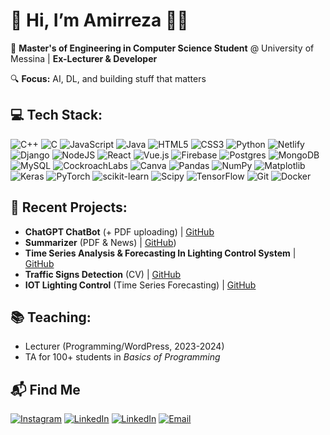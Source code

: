 # 👋 Hi, I’m Amirreza 👨‍💻

📍 **Master's of Engineering in Computer Science Student** @ University of Messina | **Ex-Lecturer & Developer**  

🔍 **Focus:** AI, DL, and building stuff that matters

## 💻 Tech Stack:
![C++](https://img.shields.io/badge/c++-%2300599C.svg?style=for-the-badge&logo=c%2B%2B&logoColor=white) ![C](https://img.shields.io/badge/c-%2300599C.svg?style=for-the-badge&logo=c&logoColor=white) ![JavaScript](https://img.shields.io/badge/javascript-%23323330.svg?style=for-the-badge&logo=javascript&logoColor=%23F7DF1E) ![Java](https://img.shields.io/badge/java-%23ED8B00.svg?style=for-the-badge&logo=openjdk&logoColor=white) ![HTML5](https://img.shields.io/badge/html5-%23E34F26.svg?style=for-the-badge&logo=html5&logoColor=white) ![CSS3](https://img.shields.io/badge/css3-%231572B6.svg?style=for-the-badge&logo=css3&logoColor=white) ![Python](https://img.shields.io/badge/python-3670A0?style=for-the-badge&logo=python&logoColor=ffdd54) ![Netlify](https://img.shields.io/badge/netlify-%23000000.svg?style=for-the-badge&logo=netlify&logoColor=#00C7B7) ![Django](https://img.shields.io/badge/django-%23092E20.svg?style=for-the-badge&logo=django&logoColor=white) ![NodeJS](https://img.shields.io/badge/node.js-6DA55F?style=for-the-badge&logo=node.js&logoColor=white) ![React](https://img.shields.io/badge/react-%2320232a.svg?style=for-the-badge&logo=react&logoColor=%2361DAFB) ![Vue.js](https://img.shields.io/badge/vue.js-%2335495e.svg?style=for-the-badge&logo=vuedotjs&logoColor=%234FC08D) ![Firebase](https://img.shields.io/badge/firebase-a08021?style=for-the-badge&logo=firebase&logoColor=ffcd34) ![Postgres](https://img.shields.io/badge/postgres-%23316192.svg?style=for-the-badge&logo=postgresql&logoColor=white) ![MongoDB](https://img.shields.io/badge/MongoDB-%234ea94b.svg?style=for-the-badge&logo=mongodb&logoColor=white) ![MySQL](https://img.shields.io/badge/mysql-4479A1.svg?style=for-the-badge&logo=mysql&logoColor=white) ![CockroachLabs](https://img.shields.io/badge/Cockroach%20Labs-6933FF?style=for-the-badge&logo=Cockroach%20Labs&logoColor=white) ![Canva](https://img.shields.io/badge/Canva-%2300C4CC.svg?style=for-the-badge&logo=Canva&logoColor=white) ![Pandas](https://img.shields.io/badge/pandas-%23150458.svg?style=for-the-badge&logo=pandas&logoColor=white) ![NumPy](https://img.shields.io/badge/numpy-%23013243.svg?style=for-the-badge&logo=numpy&logoColor=white) ![Matplotlib](https://img.shields.io/badge/Matplotlib-%23ffffff.svg?style=for-the-badge&logo=Matplotlib&logoColor=black) ![Keras](https://img.shields.io/badge/Keras-%23D00000.svg?style=for-the-badge&logo=Keras&logoColor=white) ![PyTorch](https://img.shields.io/badge/PyTorch-%23EE4C2C.svg?style=for-the-badge&logo=PyTorch&logoColor=white) ![scikit-learn](https://img.shields.io/badge/scikit--learn-%23F7931E.svg?style=for-the-badge&logo=scikit-learn&logoColor=white) ![Scipy](https://img.shields.io/badge/SciPy-%230C55A5.svg?style=for-the-badge&logo=scipy&logoColor=%white) ![TensorFlow](https://img.shields.io/badge/TensorFlow-%23FF6F00.svg?style=for-the-badge&logo=TensorFlow&logoColor=white) ![Git](https://img.shields.io/badge/git-%23F05033.svg?style=for-the-badge&logo=git&logoColor=white) ![Docker](https://img.shields.io/badge/docker-%230db7ed.svg?style=for-the-badge&logo=docker&logoColor=white)


## 🚀 Recent Projects:
- **ChatGPT ChatBot** (+ PDF uploading) | [GitHub](https://github.com/amirsohly/ChatGPT-ChatBot)
- **Summarizer** (PDF & News) | [GitHub](https://github.com/amirsohly/Summarizer))
- **Time Series Analysis & Forecasting In Lighting Control System** | [GitHub](https://github.com/amirsohly/Time-Series-Analysis-And-Forecasting-In-Lighting-Control-System)
- **Traffic Signs Detection** (CV) | [GitHub](github.com/amiraohy)
- **IOT Lighting Control** (Time Series Forecasting) | [GitHub](github.com/amiraohy)

## 📚 Teaching:
- Lecturer (Programming/WordPress, 2023-2024)
- TA for 100+ students in *Basics of Programming*

## 📬 Find Me
[![Instagram](https://img.shields.io/badge/Instagram-%23E4405F.svg?logo=Instagram&logoColor=white)](https://instagram.com/amirsohly)
[![LinkedIn](https://img.shields.io/badge/LinkedIn-%230077B5.svg?logo=linkedin&logoColor=white)](https://linkedin.com/in/amirsohly) 
[![LinkedIn](https://img.shields.io/badge/LinkedIn-Connect-blue)](https://www.linkedin.com/in/amirsohly/)
[![Email](https://img.shields.io/badge/Email-Reach%20Out-red)](mailto:soheilyamirreza@yahoo.com)

<!--## 
🔧 **Tech Stack:**  

- Languages: Python, C/C++, Java, PHP, JavaScript  
- AI/ML: TensorFlow, PyTorch, NLP (ChatGPT/Sentiment Analysis), Computer Vision
- Web: Django, Vue.js, WordPress, HTML/CSS
- DevOps: Docker, MySQL/MongoDB, CI/CD
- Other: IOT, CEH, CCNA

🌐 Socials:
[![Instagram](https://img.shields.io/badge/Instagram-%23E4405F.svg?logo=Instagram&logoColor=white)](https://instagram.com/amirsohly)
[![LinkedIn](https://img.shields.io/badge/LinkedIn-%230077B5.svg?logo=linkedin&logoColor=white)](https://linkedin.com/in/amirsohly) 
[![Email](https://img.shields.io/badge/Email-Reach%20Out-red)](mailto:soheilyamirreza@yahoo.com)-->









